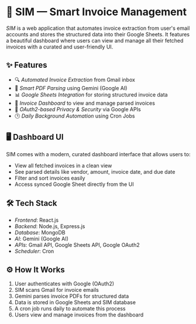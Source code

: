 # 📄 SIM — Smart Invoice Management

*SIM* is a web application that automates invoice extraction from user's email accounts and stores the structured data into their Google Sheets. It features a beautiful dashboard where users can view and manage all their fetched invoices with a curated and user-friendly UI.

## ✨ Features

- 🔍 *Automated Invoice Extraction* from Gmail inbox
- 📑 *Smart PDF Parsing* using Gemini (Google AI)
- 📊 *Google Sheets Integration* for storing structured invoice data
- 🧾 *Invoice Dashboard* to view and manage parsed invoices
- 🔐 *OAuth2-based Privacy & Security* via Google APIs
- 🕒 *Daily Background Automation* using Cron Jobs

## 🖥️ Dashboard UI

SIM comes with a modern, curated dashboard interface that allows users to:

- View all fetched invoices in a clean view
- See parsed details like vendor, amount, invoice date, and due date
- Filter and sort invoices easily
- Access synced Google Sheet directly from the UI

## 🛠 Tech Stack

- *Frontend*: React.js  
- *Backend*: Node.js, Express.js  
- *Database*: MongoDB  
- *AI*: Gemini (Google AI)  
- *APIs*: Gmail API, Google Sheets API, Google OAuth2  
- *Scheduler*: Cron

## ⚙️ How It Works

1. User authenticates with Google (OAuth2)
2. SIM scans Gmail for invoice emails
3. Gemini parses invoice PDFs for structured data
4. Data is stored in Google Sheets and SIM database
5. A cron job runs daily to automate this process
6. Users view and manage invoices from the dashboard
